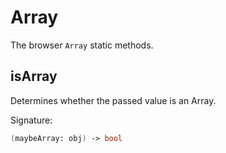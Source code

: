 # Array

The browser `Array` static methods.

## isArray

Determines whether the passed value is an Array.

Signature:
```fsharp
(maybeArray: obj) -> bool
```
